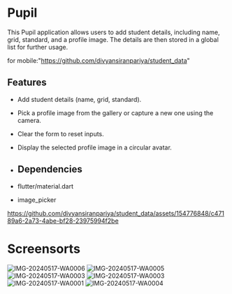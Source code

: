 # Pupil
This Pupil application allows users to add student details, including name, grid, standard, and a profile image. The details are then stored in a global list for further usage.

for mobile:"https://github.com/divyansiranpariya/student_data"

## Features

- Add student details (name, grid, standard).
- Pick a profile image from the gallery or capture a new one using the camera.
- Clear the form to reset inputs.
- Display the selected profile image in a circular avatar.

- ## Dependencies
- flutter/material.dart
- image_picker



https://github.com/divyansiranpariya/student_data/assets/154776848/c47189a6-2a73-4abe-bf28-23975994f2be



# Screensorts


![IMG-20240517-WA0006](https://github.com/divyansiranpariya/student_data/assets/154776848/01d5ee16-38fa-4357-98bf-4a00603aa2ba)
![IMG-20240517-WA0005](https://github.com/divyansiranpariya/student_data/assets/154776848/9df18516-b67c-4878-8154-ee64b1be5a35)
![IMG-20240517-WA0003](https://github.com/divyansiranpariya/student_data/assets/154776848/3157af03-0dc2-48bd-a4e9-766b49175e0e)
![IMG-20240517-WA0003](https://github.com/divyansiranpariya/student_data/assets/154776848/651f13e8-06ae-46db-8dd1-6ee58ef52c79)
![IMG-20240517-WA0001](https://github.com/divyansiranpariya/student_data/assets/154776848/57f7b636-fa0c-42e0-af13-77f62a0d335f)
![IMG-20240517-WA0004](https://github.com/divyansiranpariya/student_data/assets/154776848/7a64b48c-bc6a-4921-90c8-9e4540b02a29)
